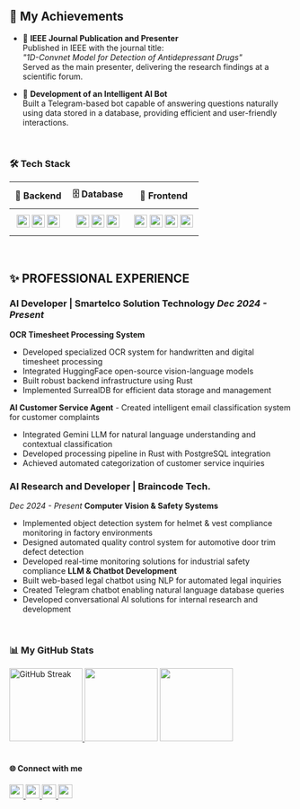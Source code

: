 ### <h2>🎉 My Achievements</h2>

- 📜 **IEEE Journal Publication and Presenter**  
  Published in IEEE with the journal title:  
  *"1D-Convnet Model for Detection of Antidepressant Drugs"*  
  Served as the main presenter, delivering the research findings at a scientific forum.

- 🤖 **Development of an Intelligent AI Bot**  
  Built a Telegram-based bot capable of answering questions naturally using data stored in a database, providing efficient and user-friendly interactions.
  
<br/>

### 🛠️ Tech Stack 
<div align="left">
  <table style="border-collapse: collapse; width: 100%;">
    <thead>
      <tr style="background-color: transparent;">
        <th style="padding: 10px;">🚀 Backend</th>
        <th style="padding: 10px;">🗄️ Database</th>
        <th style="padding: 10px;">🎨 Frontend</th>
      </tr>
    </thead>
    <tbody>
      <tr>
        <td style="padding: 10px; text-align: center;">
          <img src="https://img.shields.io/badge/-Python-3776AB?&logo=Python&logoColor=white" height="23">
          <img src="https://img.shields.io/badge/-Rust-000?&logo=Rust&logoColor=white" height="23">
          <img src="https://img.shields.io/badge/-C++-00599C?&logo=c%2b%2b&logoColor=white" height="23">
        </td>
        <td style="padding: 10px; text-align: center;">
          <img src="https://img.shields.io/badge/-MySQL-4479A1?&logo=MySQL&logoColor=white" height="23">
          <img src="https://img.shields.io/badge/-PostgreSQL-4169E1?&logo=PostgreSQL&logoColor=white" height="23">
          <img src="https://img.shields.io/badge/-SurrealDb-FF0040?&logo=SurrealDb&logoColor=white" height="23">
        </td>
        <td style="padding: 10px; text-align: center;">
          <img src="https://img.shields.io/badge/-HTML-E34F26?&logo=HTML5&logoColor=white" height="23">
          <img src="https://img.shields.io/badge/-CSS-1572B6?&logo=CSS3&logoColor=white" height="23">
          <img src="https://img.shields.io/badge/-Bootstrap-7952B3?&logo=Bootstrap&logoColor=white" height="23">
          <img src="https://img.shields.io/badge/-JavaScript-F7DF1E?&logo=JavaScript&logoColor=black" height="23">
        </td>
      </tr>
    </tbody>
  </table>
</div>

<br/>

## ✨ PROFESSIONAL EXPERIENCE 
### **AI Developer** | Smartelco Solution Technology *Dec 2024 - Present* 
**OCR Timesheet Processing System** 
- Developed specialized OCR system for handwritten and digital timesheet processing
- Integrated HuggingFace open-source vision-language models
- Built robust backend infrastructure using Rust
- Implemented SurrealDB for efficient data storage and management

**AI Customer Service Agent** - Created intelligent email classification system for customer complaints 
- Integrated Gemini LLM for natural language understanding and contextual classification
- Developed processing pipeline in Rust with PostgreSQL integration
- Achieved automated categorization of customer service inquiries

### **AI Research and Developer** | Braincode Tech. 
*Dec 2024 - Present* **Computer Vision & Safety Systems** 
- Implemented object detection system for helmet & vest compliance monitoring in factory environments
- Designed automated quality control system for automotive door trim defect detection
- Developed real-time monitoring solutions for industrial safety compliance **LLM & Chatbot Development**
- Built web-based legal chatbot using NLP for automated legal inquiries
- Created Telegram chatbot enabling natural language database queries
- Developed conversational AI solutions for internal research and development

</br>

### 📊 My GitHub Stats
<div align="left">
<a href="https://github.com/DenverCoder1/github-readme-streak-stats">
  <img src="https://github-readme-streak-stats.herokuapp.com/?user=grpasfica&theme=dark" alt="GitHub Streak" height="130em"/>
</a>
<img src="https://github-readme-stats-git-master-gracia-rizka-s-projects.vercel.app/api/top-langs/?username=grpasfica&layout=compact&theme=dark&cache_seconds=0" height="130em"/>
<img src="https://github-readme-stats-git-master-gracia-rizka-s-projects.vercel.app/api?username=grpasfica&show_icons=true&theme=dark&cache_seconds=0" height="130em">
</div>

<br/>

#### 🌐 Connect with me
<div align="left">
<a href="[https://github.com/grpasfica](https://github.com/grpasfica)">
  <img src="https://img.shields.io/badge/GitHub-2C3930.svg?&style=for-the-badge&logo=github&logoColor=white" height="25em"/>
</a>
<a href="[https://www.linkedin.com/in/username/](https://www.linkedin.com/in/gracia-rizka-pasfica-a22247220/)">
  <img src="https://img.shields.io/badge/LinkedIn-3F4F44.svg?&style=for-the-badge&logo=linkedin&logoColor=white" height="25em"/>
</a>
<a href="[https://instagram.com/username](https://www.instagram.com/graciarp_/)">
  <img src="https://img.shields.io/badge/Instagram-A27B5C.svg?&style=for-the-badge&logo=instagram&logoColor=white" height="25em"/>
</a>
<a href="[https://x.com/username](https://independent.academia.edu/Pasfica)">
  <img src="https://img.shields.io/badge/Academia-DCD7C9.svg?&style=for-the-badge&logo=twitter&logoColor=white" height="25em"/>
</a>
</div>




